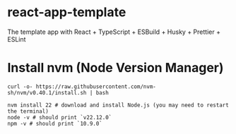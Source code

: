 # react-app-template
The template app with React + TypeScript + ESBuild + Husky + Prettier + ESLint

# Install nvm (Node Version Manager)
```
curl -o- https://raw.githubusercontent.com/nvm-sh/nvm/v0.40.1/install.sh | bash

nvm install 22 # download and install Node.js (you may need to restart the terminal)
node -v # should print `v22.12.0`
npm -v # should print `10.9.0`
```
